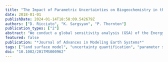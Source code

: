 ```yaml
---
title: "The Impact of Parametric Uncertainties on Biogeochemistry in the E3SM Land Model"
date: 2018-01-01
publishDate: 2024-01-14T18:58:09.542679Z
authors: ["D. Ricciuto", "K. Sargsyan", "P. Thornton"]
publication_types: ["2"]
abstract: "We conduct a global sensitivity analysis (GSA) of the Energy Exascale Earth System Model (E3SM), land model (ELM) to calculate the sensitivity of five key carbon cycle outputs to 68 model parameters. This GSA is conducted by first constructing a Polynomial Chaos (PC) surrogate via new Weighted Iterative Bayesian Compressive Sensing (WIBCS) algorithm for adaptive basis growth leading to a sparse, high‐dimensional PC surrogate with 3,000 model evaluations. The PC surrogate allows efficient extraction of GSA information leading to further dimensionality reduction. The GSA is performed at 96 FLUXNET sites covering multiple plant functional types (PFTs) and climate conditions. About 20 of the model parameters are identified as sensitive with the rest being relatively insensitive across all outputs and PFTs. These sensitivities are dependent on PFT, and are relatively consistent among sites within the same PFT. The five model outputs have a majority of their highly sensitive parameters in common. A common subset of sensitive parameters is also shared among PFTs, but some parameters are specific to certain types (e.g., deciduous phenology). The relative importance of these parameters shifts significantly among PFTs and with climatic variables such as mean annual temperature."
featured: false
publication: "*Journal of Advances in Modeling Earth Systems*"
tags: ["land surface model", "uncertainty quantification", "parameter sensitivity", "biogeochemistry"]
doi: "10.1002/2017MS000962"
---
```


